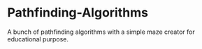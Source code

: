 # Pathfinding-Algorithms
A bunch of pathfinding algorithms with a simple maze creator for educational purpose.

